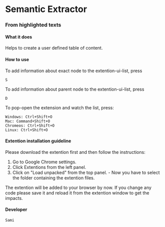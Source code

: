 # Semantic Extractor 
### From highlighted texts

#### What it does
Helps to create a user defined table of content.

#### How to use
To add information about exact node to the extention-ui-list, press
    
    S

To add information about parent node to the extention-ui-list, press
    
    D

To pop-open the extension and watch the list, press: 

    Windows: Ctrl+Shift+O
    Mac: Command+Shift+O
    Chromeos: Ctrl+Shift+O
    Linux: Ctrl+Shift+O


#### Extention installation guideline

Please download the extention first and then follow the instructions:
1. Go to Google Chrome settings.
2. Click Extentions from the left panel.
3. Click on "Load unpacked" from the top panel.
		- Now you have to select the folder containing the extention files.

The extention will be added to your browser by now. If you change any code please save it and reload it from the extention window to get the impacts. 


#### Developer
    Sami
